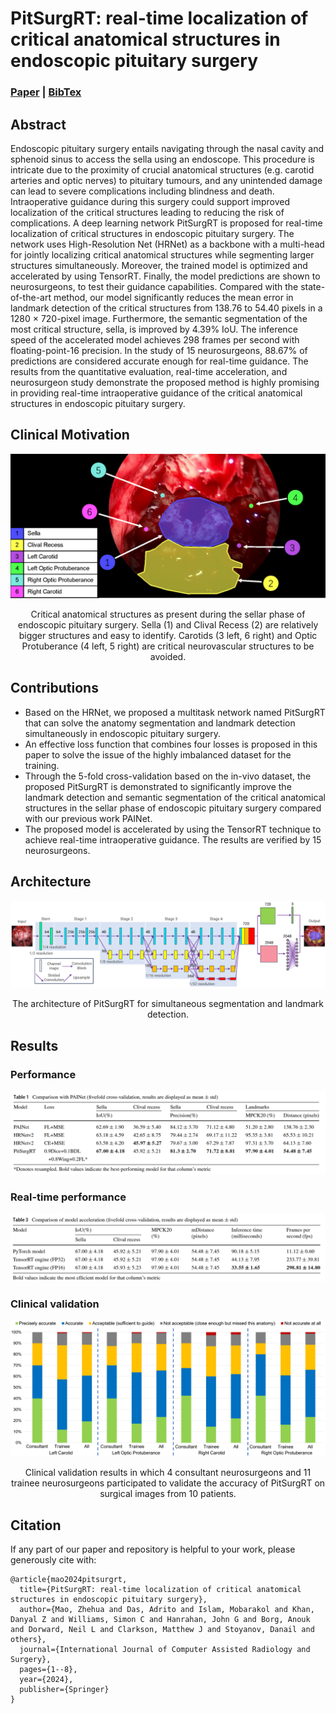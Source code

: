 # PitSurgRT: real-time localization of critical anatomical structures in endoscopic pituitary surgery
### [Paper](https://doi.org/10.1007/s11548-024-03094-2) | [BibTex](#citation)

## Abstract

Endoscopic pituitary surgery entails navigating through the nasal cavity and sphenoid sinus to access the sella using an endoscope. This procedure is intricate due to the proximity of crucial anatomical structures (e.g. carotid arteries and optic nerves) to pituitary tumours, and any unintended damage can lead to severe complications including blindness and death. Intraoperative guidance during this surgery could support improved localization of the critical structures leading to reducing the risk of complications. A deep learning network PitSurgRT is proposed for real-time localization of critical structures in endoscopic pituitary surgery. The network uses High-Resolution Net (HRNet) as a backbone with a multi-head for jointly localizing critical anatomical structures while segmenting larger structures simultaneously. Moreover, the trained model is optimized and accelerated by using TensorRT. Finally, the model predictions are shown to neurosurgeons, to test their guidance capabilities. Compared with the state-of-the-art method, our model significantly reduces the mean error in landmark detection of the critical structures from 138.76 to 54.40 pixels in a 1280 $\times$ 720-pixel image. Furthermore, the semantic segmentation of the most critical structure, sella, is improved by 4.39\% IoU. The inference speed of the accelerated model achieves 298 frames per second with floating-point-16 precision. In the study of 15 neurosurgeons, 88.67\% of predictions are considered accurate enough for real-time guidance. The results from the quantitative evaluation, real-time acceleration, and neurosurgeon study demonstrate the proposed method is highly promising in providing real-time intraoperative guidance of the critical anatomical structures in endoscopic pituitary surgery.

## Clinical Motivation
<div align="center">
  <img src="./docs/Clinical Motivation.png" width="600">
  <p> Critical anatomical structures as present during the sellar phase of endoscopic pituitary surgery. Sella (1) and Clival Recess (2) are relatively bigger structures and easy to identify. Carotids (3 left, 6 right) and Optic Protuberance (4 left, 5 right) are critical neurovascular structures to be avoided.</p>
</div>

## Contributions
* Based on the HRNet, we proposed a multitask network named PitSurgRT that can solve the anatomy segmentation and landmark detection simultaneously in endoscopic pituitary surgery.
* An effective loss function that combines four losses is proposed in this paper to solve the issue of the highly imbalanced dataset for the training.
* Through the 5-fold cross-validation based on the in-vivo dataset, the proposed PitSurgRT is demonstrated to significantly improve the landmark detection and semantic segmentation of the critical anatomical structures in the sellar phase of endoscopic pituitary surgery compared with our previous work PAINet.
* The proposed model is accelerated by using the TensorRT technique to achieve real-time intraoperative guidance. The results are verified by 15 neurosurgeons.

## Architecture
<div align="center">
  <img src="./docs/PitSurgRT.png">
  <p>The architecture of PitSurgRT for simultaneous segmentation and landmark detection.</p>
</div>

## Results
### Performance
<div align="center">
  <img src="./docs/Table1.png">
</div>

### Real-time performance
<div align="center">
  <img src="./docs/Table3.png">
</div>

### Clinical validation
<div align="center">
  <img src="./docs/Clinical validation.png">
  <p>Clinical validation results in which 4 consultant neurosurgeons and 11 trainee neurosurgeons participated to validate the accuracy of PitSurgRT on surgical images from 10 patients.</p>
</div>

<!-- ---------------------------------------------- -->
## Citation
If any part of our paper and repository is helpful to your work, please generously cite with:
```
@article{mao2024pitsurgrt,
  title={PitSurgRT: real-time localization of critical anatomical structures in endoscopic pituitary surgery},
  author={Mao, Zhehua and Das, Adrito and Islam, Mobarakol and Khan, Danyal Z and Williams, Simon C and Hanrahan, John G and Borg, Anouk and Dorward, Neil L and Clarkson, Matthew J and Stoyanov, Danail and others},
  journal={International Journal of Computer Assisted Radiology and Surgery},
  pages={1--8},
  year={2024},
  publisher={Springer}
}
```
